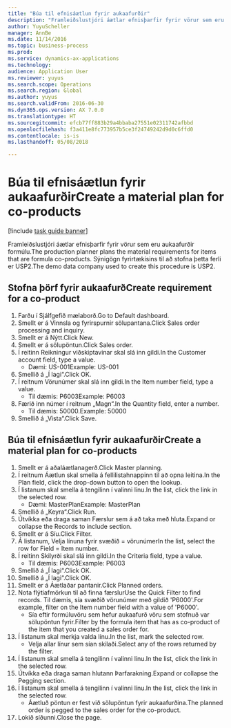 ```yaml
--- 
title: "Búa til efnisáætlun fyrir aukaafurðir"
description: "Framleiðslustjóri áætlar efnisþarfir fyrir vörur sem eru aukaafurðir formúlu."
author: YuyuScheller
manager: AnnBe
ms.date: 11/14/2016
ms.topic: business-process
ms.prod: 
ms.service: dynamics-ax-applications
ms.technology: 
audience: Application User
ms.reviewer: yuyus
ms.search.scope: Operations
ms.search.region: Global
ms.author: yuyus
ms.search.validFrom: 2016-06-30
ms.dyn365.ops.version: AX 7.0.0
ms.translationtype: HT
ms.sourcegitcommit: efcb77ff883b29a4bbaba27551e02311742afbbd
ms.openlocfilehash: f3a411e8fc773957b5ce3f24749242d9d0c6ffd0
ms.contentlocale: is-is
ms.lasthandoff: 05/08/2018

---
```

# <a name="create-a-material-plan-for-co-products"></a><span data-ttu-id="e0bb2-103">Búa til efnisáætlun fyrir aukaafurðir</span><span class="sxs-lookup"><span data-stu-id="e0bb2-103">Create a material plan for co-products</span></span>

[!include [task guide banner](../../includes/task-guide-banner.md)]

<span data-ttu-id="e0bb2-104">Framleiðslustjóri áætlar efnisþarfir fyrir vörur sem eru aukaafurðir formúlu.</span><span class="sxs-lookup"><span data-stu-id="e0bb2-104">The production planner plans the material requirements for items that are formula co-products.</span></span> <span data-ttu-id="e0bb2-105">Sýnigögn fyrirtækisins til að stofna þetta ferli er USP2.</span><span class="sxs-lookup"><span data-stu-id="e0bb2-105">The demo data company used to create this procedure is USP2.</span></span>


## <a name="create-requirement-for-a-co-product"></a><span data-ttu-id="e0bb2-106">Stofna þörf fyrir aukaafurð</span><span class="sxs-lookup"><span data-stu-id="e0bb2-106">Create requirement for a co-product</span></span>
1. <span data-ttu-id="e0bb2-107">Farðu í Sjálfgefið mælaborð.</span><span class="sxs-lookup"><span data-stu-id="e0bb2-107">Go to Default dashboard.</span></span>
2. <span data-ttu-id="e0bb2-108">Smellt er á Vinnsla og fyrirspurnir sölupantana.</span><span class="sxs-lookup"><span data-stu-id="e0bb2-108">Click Sales order processing and inquiry.</span></span>
3. <span data-ttu-id="e0bb2-109">Smellt er á Nýtt.</span><span class="sxs-lookup"><span data-stu-id="e0bb2-109">Click New.</span></span>
4. <span data-ttu-id="e0bb2-110">Smellt er á sölupöntun.</span><span class="sxs-lookup"><span data-stu-id="e0bb2-110">Click Sales order.</span></span>
5. <span data-ttu-id="e0bb2-111">Í reitinn Reikningur viðskiptavinar skal slá inn gildi.</span><span class="sxs-lookup"><span data-stu-id="e0bb2-111">In the Customer account field, type a value.</span></span>
    * <span data-ttu-id="e0bb2-112">Dæmi: US-001</span><span class="sxs-lookup"><span data-stu-id="e0bb2-112">Example: US-001</span></span>  
6. <span data-ttu-id="e0bb2-113">Smellið á „Í lagi“.</span><span class="sxs-lookup"><span data-stu-id="e0bb2-113">Click OK.</span></span>
7. <span data-ttu-id="e0bb2-114">Í reitnum Vörunúmer skal slá inn gildi.</span><span class="sxs-lookup"><span data-stu-id="e0bb2-114">In the Item number field, type a value.</span></span>
    * <span data-ttu-id="e0bb2-115">Til dæmis: P6003</span><span class="sxs-lookup"><span data-stu-id="e0bb2-115">Example: P6003</span></span>  
8. <span data-ttu-id="e0bb2-116">Færið inn númer í reitnum „Magn“.</span><span class="sxs-lookup"><span data-stu-id="e0bb2-116">In the Quantity field, enter a number.</span></span>
    * <span data-ttu-id="e0bb2-117">Til dæmis: 50000.</span><span class="sxs-lookup"><span data-stu-id="e0bb2-117">Example: 50000</span></span>  
9. <span data-ttu-id="e0bb2-118">Smellið á „Vista“.</span><span class="sxs-lookup"><span data-stu-id="e0bb2-118">Click Save.</span></span>

## <a name="create-a-material-plan-for-co-products"></a><span data-ttu-id="e0bb2-119">Búa til efnisáætlun fyrir aukaafurðir</span><span class="sxs-lookup"><span data-stu-id="e0bb2-119">Create a material plan for co-products</span></span>
1. <span data-ttu-id="e0bb2-120">Smellt er á aðaláætlanagerð.</span><span class="sxs-lookup"><span data-stu-id="e0bb2-120">Click Master planning.</span></span>
2. <span data-ttu-id="e0bb2-121">Í reitnum Áætlun skal smella á fellilistahnappinn til að opna leitina.</span><span class="sxs-lookup"><span data-stu-id="e0bb2-121">In the Plan field, click the drop-down button to open the lookup.</span></span>
3. <span data-ttu-id="e0bb2-122">Í listanum skal smella á tengilinn í valinni línu.</span><span class="sxs-lookup"><span data-stu-id="e0bb2-122">In the list, click the link in the selected row.</span></span>
    * <span data-ttu-id="e0bb2-123">Dæmi: MasterPlan</span><span class="sxs-lookup"><span data-stu-id="e0bb2-123">Example: MasterPlan</span></span>  
4. <span data-ttu-id="e0bb2-124">Smellið á „Keyra“.</span><span class="sxs-lookup"><span data-stu-id="e0bb2-124">Click Run.</span></span>
5. <span data-ttu-id="e0bb2-125">Útvíkka eða draga saman Færslur sem á að taka með hluta.</span><span class="sxs-lookup"><span data-stu-id="e0bb2-125">Expand or collapse the Records to include section.</span></span>
6. <span data-ttu-id="e0bb2-126">Smellt er á Síu.</span><span class="sxs-lookup"><span data-stu-id="e0bb2-126">Click Filter.</span></span>
7. <span data-ttu-id="e0bb2-127">Á listanum, Velja línuna fyrir svæðið = vörunúmer</span><span class="sxs-lookup"><span data-stu-id="e0bb2-127">In the list, select the row for Field = Item number.</span></span>
8. <span data-ttu-id="e0bb2-128">Í reitinn Skilyrði skal slá inn gildi.</span><span class="sxs-lookup"><span data-stu-id="e0bb2-128">In the Criteria field, type a value.</span></span>
    * <span data-ttu-id="e0bb2-129">Til dæmis: P6003</span><span class="sxs-lookup"><span data-stu-id="e0bb2-129">Example: P6003</span></span>  
9. <span data-ttu-id="e0bb2-130">Smellið á „Í lagi“.</span><span class="sxs-lookup"><span data-stu-id="e0bb2-130">Click OK.</span></span>
10. <span data-ttu-id="e0bb2-131">Smellið á „Í lagi“.</span><span class="sxs-lookup"><span data-stu-id="e0bb2-131">Click OK.</span></span>
11. <span data-ttu-id="e0bb2-132">Smellt er á Áætlaðar pantanir.</span><span class="sxs-lookup"><span data-stu-id="e0bb2-132">Click Planned orders.</span></span>
12. <span data-ttu-id="e0bb2-133">Nota flýtiafmörkun til að finna færslur</span><span class="sxs-lookup"><span data-stu-id="e0bb2-133">Use the Quick Filter to find records.</span></span> <span data-ttu-id="e0bb2-134">Til dæmis, sía svæðið vörunúmer með gildið 'P6000'.</span><span class="sxs-lookup"><span data-stu-id="e0bb2-134">For example, filter on the Item number field with a value of 'P6000'.</span></span>
    * <span data-ttu-id="e0bb2-135">Sía eftir formúluvöru sem hefur aukaafurð vöru sem stofnuð var sölupöntun fyrir.</span><span class="sxs-lookup"><span data-stu-id="e0bb2-135">Filter by the formula item that has as co-product of the item that you created a sales order for.</span></span>  
13. <span data-ttu-id="e0bb2-136">Í listanum skal merkja valda línu.</span><span class="sxs-lookup"><span data-stu-id="e0bb2-136">In the list, mark the selected row.</span></span>
    * <span data-ttu-id="e0bb2-137">Velja allar línur sem sían skilaði.</span><span class="sxs-lookup"><span data-stu-id="e0bb2-137">Select any of the rows returned by the filter.</span></span>  
14. <span data-ttu-id="e0bb2-138">Í listanum skal smella á tengilinn í valinni línu.</span><span class="sxs-lookup"><span data-stu-id="e0bb2-138">In the list, click the link in the selected row.</span></span>
15. <span data-ttu-id="e0bb2-139">Útvíkka eða draga saman hlutann Þarfarakning.</span><span class="sxs-lookup"><span data-stu-id="e0bb2-139">Expand or collapse the Pegging section.</span></span>
16. <span data-ttu-id="e0bb2-140">Í listanum skal smella á tengilinn í valinni línu.</span><span class="sxs-lookup"><span data-stu-id="e0bb2-140">In the list, click the link in the selected row.</span></span>
    * <span data-ttu-id="e0bb2-141">Áætluð pöntun er fest við sölupöntun fyrir aukaafurðina.</span><span class="sxs-lookup"><span data-stu-id="e0bb2-141">The planned order is pegged to the sales order for the co-product.</span></span>  
17. <span data-ttu-id="e0bb2-142">Lokið síðunni.</span><span class="sxs-lookup"><span data-stu-id="e0bb2-142">Close the page.</span></span>


